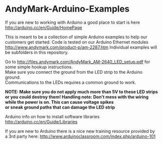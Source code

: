 AndyMark-Arduino-Examples
=========================

If you are new to working with Arduino a good place to start is here
http://arduino.cc/en/Guide/HomePage

This is meant to be a collection of simple Arduino examples to help our customers get started. Code is tested on our Arduino Ethernet modules http://www.andymark.com/product-p/am-2287.htm  Individual examples will be subfolders in this repository.

Go to http://files.andymark.com/AndyMark_AM-2640_LED_setup.pdf for some simple hookup instructions.<br>
Make sure you connect the ground from the LED strip to the Arduino ground.  
Communications to the LEDs requires a common ground to work.

<b>NOTE: Make sure you do not apply much more than 5V to these LED strips or you could destroy them!
Handling note: Don't mess with the wiring while the power is on. This can cause voltage spikes<br>
or sneak ground paths that can damage the LED strip</b>

Arduino info on how to install software libraries http://arduino.cc/en/Guide/Libraries

If you are new to Arduino there is a nice new training resource provided by a 3rd party here:
http://www.arduinoclassroom.com/index.php/arduino-101

